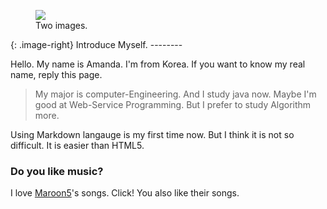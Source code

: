 ﻿<figure class="half">
	<a href="http://placehold.it/1200x600.JPG"><img src="http://placehold.it/600x300.jpg"></a>
	<figcaption>Two images.</figcaption>
</figure>
{: .image-right}
Introduce Myself.
--------

Hello. My name is Amanda.
I'm from Korea. If you want to know my real name, reply this page.

> My major is computer-Engineering.
> And I study java now.
> Maybe I'm good at Web-Service Programming. But I prefer to study Algorithm more.

Using Markdown langauge is my first time now.
But I think it is not so difficult. It is easier than HTML5. 

### Do you like music?

I love [Maroon5][1]'s songs. Click! You also like their songs.



  [1]:https://www.google.co.kr/?gfe_rd=cr&ei=ELlFV6mhHYj-8wfv8J3gBA&gws_rd=ssl#q=maroon5  
